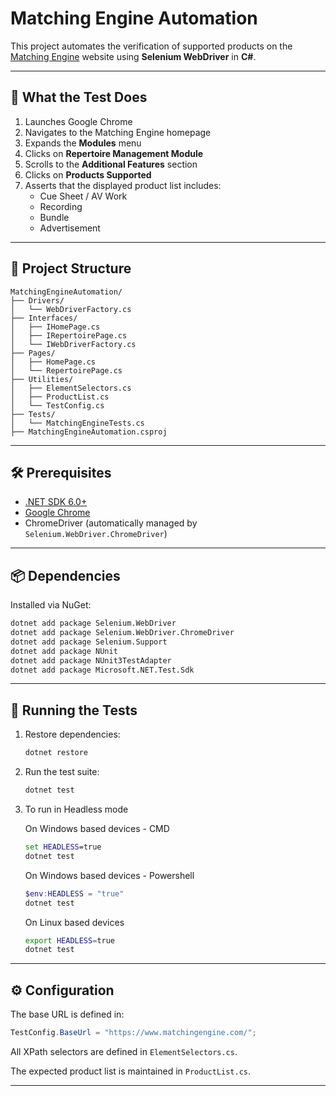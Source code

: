# Matching Engine Automation

This project automates the verification of supported products on the [Matching Engine](https://www.matchingengine.com/) website using **Selenium WebDriver** in **C#**.

---

## 🧪 What the Test Does

1. Launches Google Chrome
2. Navigates to the Matching Engine homepage
3. Expands the **Modules** menu
4. Clicks on **Repertoire Management Module**
5. Scrolls to the **Additional Features** section
6. Clicks on **Products Supported**
7. Asserts that the displayed product list includes:
   - Cue Sheet / AV Work
   - Recording
   - Bundle
   - Advertisement

---

## 🧱 Project Structure

```plaintext
MatchingEngineAutomation/
├── Drivers/
│   └── WebDriverFactory.cs
├── Interfaces/
│   ├── IHomePage.cs
│   ├── IRepertoirePage.cs
│   └── IWebDriverFactory.cs
├── Pages/
│   ├── HomePage.cs
│   └── RepertoirePage.cs
├── Utilities/
│   ├── ElementSelectors.cs
│   ├── ProductList.cs
│   └── TestConfig.cs
├── Tests/
│   └── MatchingEngineTests.cs
├── MatchingEngineAutomation.csproj
```

---

## 🛠 Prerequisites

- [.NET SDK 6.0+](https://dotnet.microsoft.com/download)
- [Google Chrome](https://www.google.com/chrome/)
- ChromeDriver (automatically managed by `Selenium.WebDriver.ChromeDriver`)

---

## 📦 Dependencies

Installed via NuGet:

```bash
dotnet add package Selenium.WebDriver
dotnet add package Selenium.WebDriver.ChromeDriver
dotnet add package Selenium.Support
dotnet add package NUnit
dotnet add package NUnit3TestAdapter
dotnet add package Microsoft.NET.Test.Sdk
```

---

## 🚀 Running the Tests

1. Restore dependencies:
   ```bash
   dotnet restore
   ```

2. Run the test suite:
   ```bash
   dotnet test
   ```

3. To run in Headless mode

   On Windows based devices - CMD
   ```cmd
   set HEADLESS=true
   dotnet test
   ```

   On Windows based devices - Powershell
   ```powershell
   $env:HEADLESS = "true"
   dotnet test
   ```

   On Linux based devices
   ```bash
   export HEADLESS=true
   dotnet test
   ```

---

## ⚙️ Configuration

The base URL is defined in:

```csharp
TestConfig.BaseUrl = "https://www.matchingengine.com/";
```

All XPath selectors are defined in `ElementSelectors.cs`.

The expected product list is maintained in `ProductList.cs`.

---